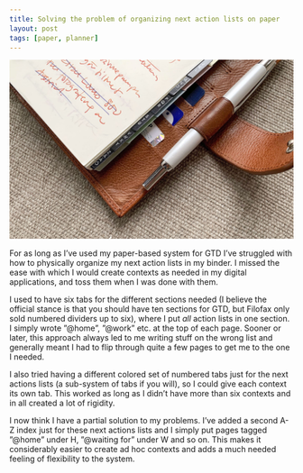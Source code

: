 ```yaml
---
title: Solving the problem of organizing next action lists on paper
layout: post
tags: [paper, planner]
---
```


<p class="wide"><img src="/assets/img/tabs.jpg"></p>

For as long as I’ve used my paper-based system for GTD I’ve struggled with how to physically organize my next action lists in my binder. I missed the ease with which I would create contexts as needed in my digital applications, and toss them when I was done with them.

I used to have six tabs for the different sections needed (I believe the official stance is that you should have ten sections for GTD, but Filofax only sold numbered dividers up to six), where I put *all* action lists in one section. I simply wrote ”@home”, ”@work” etc. at the top of each page. Sooner or later, this approach always led to me writing stuff on the wrong list and generally meant I had to flip through quite a few pages to get me to the one I needed.

I also tried having a different colored set of numbered tabs just for the next actions lists (a sub-system of tabs if you will), so I could give each context its own tab. This worked as long as I didn’t have more than six contexts and in all created a lot of rigidity.

I now think I have a partial solution to my problems. I’ve added a second A-Z index just for these next actions lists and I simply put pages tagged ”@home” under H, ”@waiting for” under W and so on. This makes it considerably easier to create ad hoc contexts and adds a much needed feeling of flexibility to the system.
